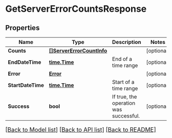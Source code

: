 # GetServerErrorCountsResponse

## Properties

Name | Type | Description | Notes
------------ | ------------- | ------------- | -------------
**Counts** | [**[]ServerErrorCountInfo**](ServerErrorCountInfo.md) |  | [optional] 
**EndDateTime** | [**time.Time**](time.Time.md) | End of a time range | [optional] 
**Error** | [**Error**](Error.md) |  | [optional] 
**StartDateTime** | [**time.Time**](time.Time.md) | Start of a time range | [optional] 
**Success** | **bool** | If true, the operation was successful. | [optional] 

[[Back to Model list]](../README.md#documentation-for-models) [[Back to API list]](../README.md#documentation-for-api-endpoints) [[Back to README]](../README.md)

<style>
     p, ul, ol, li { font-size: 18px !important;}
</style>


